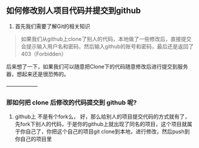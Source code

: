 ## 如何修改别人项目代码并提交到github
1. 首先我们需要了解Git的相关知识
> 如果我们从github上clone了别人的代码，本地做了一些修改后，直接提交会提示输入用户名和密码，然后输入github的账号和密码，最后还是返回了403（Forbidden）

后来想了一下，如果我们可以随意把Clone下的代码随意修改后进行提交到服务器，想起来还是很恐怖的。

——————

### 那如何把 clone 后修改的代码提交到 github 呢?
1. github上 不是有个fork么， 好，那么给别人的项目提交代码的方式就有了，先fork下别人的代码，于是你的github上就出现了同名的项目，这个项目就属于你自己了，你把这个自己的项目git clone到本地，进行修改，然后push到你自己的项目里
